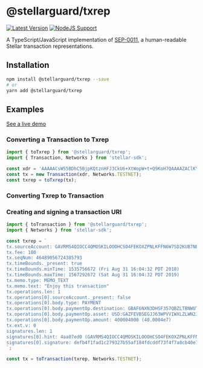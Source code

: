 # @stellarguard/txrep

[![Latest Version](https://img.shields.io/npm/v/@stellarguard/txrep.svg)](https://img.shields.io/npm/v/@stellarguard/txrep.svg)
[![NodeJS Support](https://img.shields.io/node/v/@stellarguard/txrep.svg)](https://img.shields.io/node/v/@stellarguard/txrep.svg)

A TypeScript/JavaScript implementation of [SEP-0011](https://github.com/stellar/stellar-protocol/blob/master/ecosystem/sep-0011.md), a human-readable Stellar transaction representations.

## Installation

```bash
npm install @stellarguard/txrep --save
# or
yarn add @stellarguard/txrep
```

## Examples

[See a live demo](https://stellarguard.github.io/txrep/demo)

### Converting a Transaction to Txrep

```js
import { toTxrep } from '@stellarguard/txrep';
import { Transaction, Networks } from 'stellar-sdk';

const xdr = 'AAAAACsWS5BDhC5BjpKQtznHFJ3CkU6+XtWopW+t+Q9KoH7QAAAAZAClKY0AAAABAAAAAQAAAABbicmAAAAAAF1q/QAAAAABAAAAFkVuam95IHRoaXMgdHJhbnNhY3Rpb24AAAAAAAEAAAAAAAAAAQAAAABAXzbt2M8i77+AcrmFtqTAFVHDTdOME3rI1A1ALNH3tAAAAAFVU0QAAAAAADJSVDIhkp9uz61Ra68rs3ScZIIgjT8ajX8Kkdc1be0LAAAAABfXk6AAAAAAAAAAAUqgftAAAABA3vtPH60cJ5MntVrxhP3N33P096jLQOflNKcdc6BRJLo2nbem0xtHyv0RhZIkaoV15sJJq5TsN2je22KSIhzlDA=='
const tx = new Transaction(xdr, Networks.TESTNET);
const txrep = toTxrep(tx);
```

### Converting Txrep to Transaction

### Creating and signing a transaction URI

```js
import { toTransaction } from '@stellarguard/txrep';
import { Networks } from 'stellar-sdk';

const txrep = `
tx.sourceAccount: GAVRMS4QIOCC4QMOSKILOOOHCSO4FEKOXZPNLKFFN6W7SD2KUB7NBPLN
tx.fee: 100
tx.seqNum: 46489056724385793
tx.timeBounds._present: true
tx.timeBounds.minTime: 1535756672 (Fri Aug 31 16:04:32 PDT 2018)
tx.timeBounds.maxTime: 1567292672 (Sat Aug 31 16:04:32 PDT 2019)
tx.memo.type: MEMO_TEXT
tx.memo.text: "Enjoy this transaction"
tx.operations.len: 1
tx.operations[0].sourceAccount._present: false
tx.operations[0].body.type: PAYMENT
tx.operations[0].body.paymentOp.destination: GBAF6NXN3DHSF357QBZLTBNWUTABKUODJXJYYE32ZDKA2QBM2H33IK6O
tx.operations[0].body.paymentOp.asset: USD:GAZFEVBSEGJJ63WPVVIWXLZLWN2JYZECECGT6GUNP4FJDVZVNXWQWMYI
tx.operations[0].body.paymentOp.amount: 400004000 (40.0004e7)
tx.ext.v: 0
signatures.len: 1
signatures[0].hint: 4aa07ed0 (GAVRMS4QIOCC4QMOSKILOOOHCSO4FEKOXZPNLKFFN6W7SD2KUB7NBPLN signer for account GAVRMS4QIOCC4QMOSKILOOOHCSO4FEKOXZPNLKFFN6W7SD2KUB7NBPLN)
signatures[0].signature: defb4f1fad1c279327b55af184fdcddf73f4f7a8cb40e7e534a71d73a05124ba369db7a6d31b47cafd118592246a8575e6c249ab94ec3768dedb6292221ce50c
`;

const tx = toTransaction(txrep, Networks.TESTNET);
```
